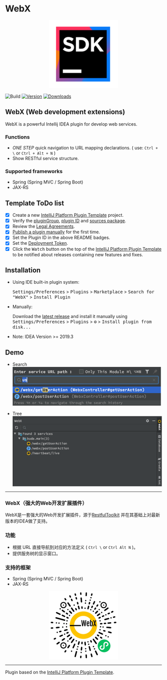 # WebX
<div align="center">
    <a href="https://plugins.jetbrains.com/plugin/16053-webx">
        <img src="./src/main/resources/META-INF/pluginIcon.svg" width="220" height="220" alt="logo"/>
    </a>
</div>

![Build](https://github.com/aborn/WebX/workflows/Build/badge.svg)
[![Version](https://img.shields.io/jetbrains/plugin/v/16053-webx.svg)](https://plugins.jetbrains.com/plugin/16053-webx)
[![Downloads](https://img.shields.io/jetbrains/plugin/d/16053-webx.svg)](https://plugins.jetbrains.com/plugin/16053-webx)

## WebX (Web development extensions) 
<!-- Plugin description -->
WebX is a powerful Intellij IDEA plugin for develop web services.
<!-- Plugin description end -->

### Functions
* *ONE STEP* quick navigation to URL mapping declarations.
( use: `Ctrl + \` or `Ctrl + Alt + N` ) 
* Show RESTful service structure.

### Supported frameworks
* Spring (Spring MVC / Spring Boot)   
* JAX-RS 
 
## Template ToDo list
- [x] Create a new [IntelliJ Platform Plugin Template][template] project.
- [x] Verify the [pluginGroup](/gradle.properties), [plugin ID](/src/main/resources/META-INF/plugin.xml) and [sources package](/src/main/kotlin).
- [x] Review the [Legal Agreements](https://plugins.jetbrains.com/docs/marketplace/legal-agreements.html).
- [x] [Publish a plugin manually](https://plugins.jetbrains.com/docs/intellij/publishing-plugin.html?from=IJPluginTemplate) for the first time.
- [x] Set the Plugin ID in the above README badges.
- [x] Set the [Deployment Token](https://plugins.jetbrains.com/docs/marketplace/plugin-upload.html).
- [x] Click the <kbd>Watch</kbd> button on the top of the [IntelliJ Platform Plugin Template][template] to be notified about releases containing new features and fixes.

## Installation

- Using IDE built-in plugin system:
  
  <kbd>Settings/Preferences</kbd> > <kbd>Plugins</kbd> > <kbd>Marketplace</kbd> > <kbd>Search for "WebX"</kbd> >
  <kbd>Install Plugin</kbd>
  
- Manually:

  Download the [latest release](https://github.com/aborn/WebX/releases/latest) and install it manually using
  <kbd>Settings/Preferences</kbd> > <kbd>Plugins</kbd> > <kbd>⚙️</kbd> > <kbd>Install plugin from disk...</kbd>

- Note: IDEA Version >= 2019.3

## Demo

* Search  
![](src/main/resources/images/webx_search.png)

* Tree  
![](src/main/resources/images/webx_tree.png)

---

### WebX（强大的Web开发扩展插件）
WebX是一套强大的Web开发扩展插件，源于[RestfulToolkit](https://github.com/mrmanzhaow/RestfulToolkit) 并在其基础上对最新版本的IDEA做了支持。

### 功能
* 根据 URL 直接导航到对应的方法定义 ( `Ctrl \` or `Ctrl Alt N` )。
* 提供服务树的显示窗口。

### 支持的框架
* Spring (Spring MVC / Spring Boot)   
* JAX-RS 

<div align="center">
    <a href="https://plugins.jetbrains.com/plugin/16053-webx">
        <img src="./src/main/resources/images/wechat_430.jpg" width="220" height="220" alt="logo"/>
    </a>
</div>

---
Plugin based on the [IntelliJ Platform Plugin Template][template].

[template]: https://github.com/JetBrains/intellij-platform-plugin-template
